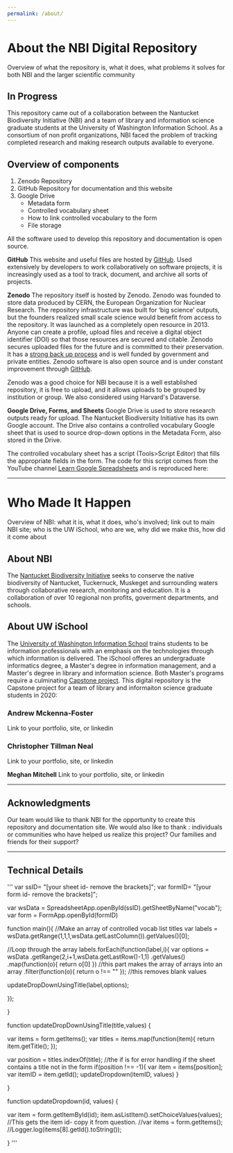 ```yaml
---
permalink: /about/
---
```


# About the NBI Digital Repository
Overview of what the repository is, what it does, what problems it solves for both NBI and the larger scientific community

## In Progress

This repository came out of a collaboration between the Nantucket Biodiversity Initiative (NBI) and a team of library and information science graduate students at the University of Washington Information School.  As a consortium of non profit organizations, NBI faced the problem of tracking completed research and making research outputs available to everyone. 

## Overview of components

1. Zenodo Repository
2. GitHub Repository for documentation and this website
3. Google Drive
	- Metadata form
	- Controlled vocabulary sheet
	- How to link controlled vocabulary to the form
	- File storage

All the software used to develop this repository and documentation is open source.  

**GitHub**
This website and useful files are hosted by [GitHub](https://github.com/nantucketbiodiversity/NBIdigitalrepo).  Used extensively by developers to work collaboratively on software projects, it is increasingly used as a tool to track, document, and archive all sorts of projects.

**Zenodo**
The repository itself is hosted by Zenodo. Zenodo was founded to store data produced by CERN, the European Organization for Nuclear Research.  The repository infrastructure was built for ‘big science’ outputs, but the founders realized small scale science would benefit from access to the repository.  It was launched as a completely open resource in 2013.  Anyone can create a profile, upload files and receive a digital object identifier (DOI) so that those resources are secured and citable. Zenodo secures uploaded files for the future and is committed to their preservation.  It has a [strong back up process](https://about.zenodo.org/infrastructure/) and is well funded by government and private entities.  Zenodo software is also open source and is under constant improvement through [GitHub](https://github.com/zenodo/zenodo).

Zenodo was a good choice for NBI because it is a well established repository, it is free to upload, and it allows uploads to be grouped by institution or group. We also considered using Harvard's Dataverse.

**Google Drive, Forms, and Sheets**
Google Drive is used to store research outputs ready for upload.  The Nantucket Biodiversity Initiative has its own Google account.  The Drive also contains a controlled vocabulary Google sheet that is used to source drop-down options in the Metadata Form, also stored in the Drive.

The controlled vocabulary sheet has a script (Tools>Script Editor) that fills the appropriate fields in the form.  The code for this script comes from the YouTube channel [Learn Google Spreadsheets](https://www.youtube.com/watch?v=o3AL7ASI_cA&feature=youtu.be) and is reproduced here:


---


# Who Made It Happen
Overview of NBI: what it is, what it does, who's involved; link out to main NBI site; who is the UW iSchool, who are we, why did we make this, how did it come about

## About NBI

The [Nantucket Biodiversity Initiative](https://www.nantucketbiodiversity.org/) seeks to conserve the native biodiversity of Nantucket, Tuckernuck, Muskeget and surrounding waters through collaborative research, monitoring and education.  It is a collaboration of over 10 regional non profits, goverment departments, and schools.  

## About UW iSchool

The [University of Washington Information School](https://ischool.uw.edu/) trains students to be information professionals with an emphasis on the technologies through which information is delivered.  The iSchool offeres an undergraduate informatics degree, a Master's degree in information management, and a Master's degree in library and information science.  Both Master's programs require a culminating [Capstone project](https://ischool.uw.edu/capstone).  This digital repository is the Capstone project for a team of library and informaiton science graduate students in 2020:

### Andrew Mckenna-Foster
Link to your portfolio, site, or linkedin

### Christopher Tillman Neal
Link to your portfolio, site, or linkedin

**Meghan Mitchell**
Link to your portfolio, site, or linkedin


---

## Acknowledgments
Our team would like to thank NBI for the opportunity to create this repository and documentation site. We would also like to thank : individuals or communities who have helped us realize this project? Our families and friends for their support?

---

## Technical Details

'''
var ssID= "[your sheet id- remove the brackets]";
var formID= "[your form id- remove the brackets]";

var wsData = SpreadsheetApp.openById(ssID).getSheetByName("vocab");
var form = FormApp.openById(formID)

function main(){
  //Make an array of controlled vocab list titles
  var labels = wsData.getRange(1,1,1,wsData.getLastColumn()).getValues()[0];
  
  //Loop through the array
  labels.forEach(function(label,i){
    var options = wsData
    .getRange(2,i+1,wsData.getLastRow()-1,1)
    .getValues()
    .map(function(o){ return o[0] }) //this part makes the array of arrays into an array
    .filter(function(o){ return o !== "" }); //this removes blank values
  
   updateDropDownUsingTitle(label,options);
                                                                        
  });
  
}



function updateDropDownUsingTitle(title,values) {
  
  var items = form.getItems();
  var titles = items.map(function(item){
    return item.getTitle();
  });
  
  var position = titles.indexOf(title);
  //the if is for error handling if the sheet contains a title not in the form
  if(position !== -1){
    var item = items[position];
    var itemID = item.getId();
    updateDropdown(itemID, values)
  }
  
}

function updateDropdown(id, values) {
  
  var item = form.getItemById(id);
  item.asListItem().setChoiceValues(values);
  //This gets the item id- copy it from question.
  //var items = form.getItems();
  //Logger.log(items[8].getId().toString());
  
}
'''



